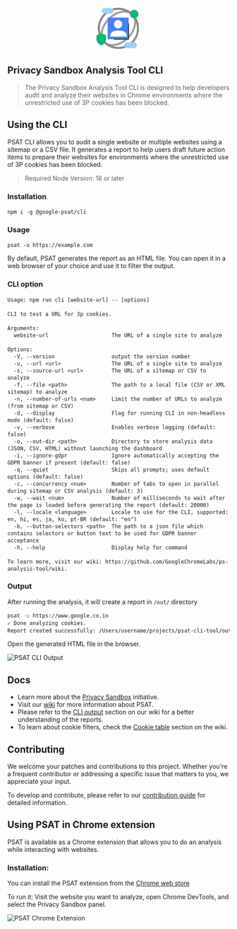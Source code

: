 <p align="center">
<img src="https://raw.githubusercontent.com/GoogleChromeLabs/ps-analysis-tool/main/packages/extension/icons/icon.svg" height="100" width="100">
</p>

## Privacy Sandbox Analysis Tool CLI

>The Privacy Sandbox Analysis Tool CLI is designed to help developers audit and analyze their websites in Chrome environments where the unrestricted use of 3P cookies has been blocked.


## Using the CLI

PSAT CLI allows you to audit a single website or multiple websites using a sitemap or a CSV file. It generates a report to help users draft future action items to prepare their websites for environments where the unrestricted use of 3P cookies has been blocked.

> Required Node Version: 18 or later


### Installation

```
npm i -g @google-psat/cli
```

### Usage

```
psat -u https://example.com
```


By default, PSAT generates the report as an HTML file. You can open it in a web browser of your choice and use it to filter the output.

### CLI option

```                                   
Usage: npm run cli [website-url] -- [options]

CLI to test a URL for 3p cookies.

Arguments:
  website-url                    The URL of a single site to analyze

Options:
  -V, --version                  output the version number
  -u, --url <url>                The URL of a single site to analyze
  -s, --source-url <url>         The URL of a sitemap or CSV to analyze
  -f, --file <path>              The path to a local file (CSV or XML sitemap) to analyze
  -n, --number-of-urls <num>     Limit the number of URLs to analyze (from sitemap or CSV)
  -d, --display                  Flag for running CLI in non-headless mode (default: false)
  -v, --verbose                  Enables verbose logging (default: false)
  -o, --out-dir <path>           Directory to store analysis data (JSON, CSV, HTML) without launching the dashboard
  -i, --ignore-gdpr              Ignore automatically accepting the GDPR banner if present (default: false)
  -q, --quiet                    Skips all prompts; uses default options (default: false)
  -c, --concurrency <num>        Number of tabs to open in parallel during sitemap or CSV analysis (default: 3)
  -w, --wait <num>               Number of milliseconds to wait after the page is loaded before generating the report (default: 20000)
  -l, --locale <language>        Locale to use for the CLI, supported: en, hi, es, ja, ko, pt-BR (default: "en")
  -b, --button-selectors <path>  The path to a json file which contains selectors or button text to be used for GDPR banner acceptance
  -h, --help                     Display help for command

To learn more, visit our wiki: https://github.com/GoogleChromeLabs/ps-analysis-tool/wiki.
```

### Output
After running the analysis, it will create a report in `/out/` directory
```bash
psat -u https://www.google.co.in
✓ Done analyzing cookies.
Report created successfully: /Users/username/projects/psat-cli-tool/out/www-google-co-in/report_2024-07-31_14-41-27.html
```

Open the generated HTML file in the browser.

![PSAT CLI Output](https://s3.amazonaws.com/i.snag.gy/Dyzq6N.jpg)

## Docs

- Learn more about the [Privacy Sandbox](https://privacysandbox.com/) initiative.
- Visit our [wiki](https://github.com/GoogleChromeLabs/ps-analysis-tool/wiki/) for more information about PSAT.
- Please refer to the [CLI output](https://github.com/GoogleChromeLabs/ps-analysis-tool/wiki/PSAT-Command-Line-Interface#cli-output) section on our wiki for a better understanding of the reports.
- To learn about cookie filters, check the [Cookie table](https://github.com/GoogleChromeLabs/ps-analysis-tool/wiki/Cookies-Table) section on the wiki.


## Contributing
We welcome your patches and contributions to this project. Whether you're a frequent contributor or addressing a specific issue that matters to you, we appreciate your input.

To develop and contribute, please refer to our [contribution guide](https://github.com/GoogleChromeLabs/ps-analysis-tool/blob/main/docs/CONTRIBUTING.md) for detailed information.


## Using PSAT in Chrome extension

PSAT is available as a Chrome extension that allows you to do an analysis while interacting with websites.

### Installation: 

You can install the PSAT extension from the [Chrome web store](https://chromewebstore.google.com/detail/privacy-sandbox-analysis/ehbnpceebmgpanbbfckhoefhdibijkef)

To run it: Visit the website you want to analyze, open Chrome DevTools, and select the Privacy Sandbox panel.

![PSAT Chrome Extension](https://s3.amazonaws.com/i.snag.gy/OcCl5i.jpg)
